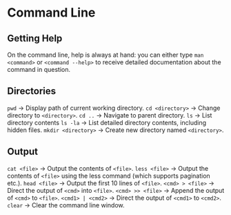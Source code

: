 # Command Line


## Getting Help

On the command line, help is always at hand: you can either type `man <command>` or `<command --help>` to receive detailed documentation about the command in question.

## Directories

`pwd` -> Display path of current working directory.
`cd <directory>` -> Change directory to `<directory>`.
`cd ..` -> Navigate to parent directory.
`ls` -> List directory contents
`ls -la` -> List detailed directory contents, including hidden files.
`mkdir <directory>` -> Create new directory named `<directory>`.

## Output

`cat <file>` -> Output the contents of `<file>`.
`less <file>` -> Output the contents of `<file>` using the less command (which supports pagination etc.).
`head <file>` -> Output the first 10 lines of `<file>`.
`<cmd> > <file>` -> Direct the output of `<cmd>` into `<file>`.
`<cmd> >> <file>` -> Append the output of `<cmd>` to `<file>`.
`<cmd1> | <cmd2>` -> Direct the output of `<cmd1>` to `<cmd2>`.
`clear` -> Clear the command line window.